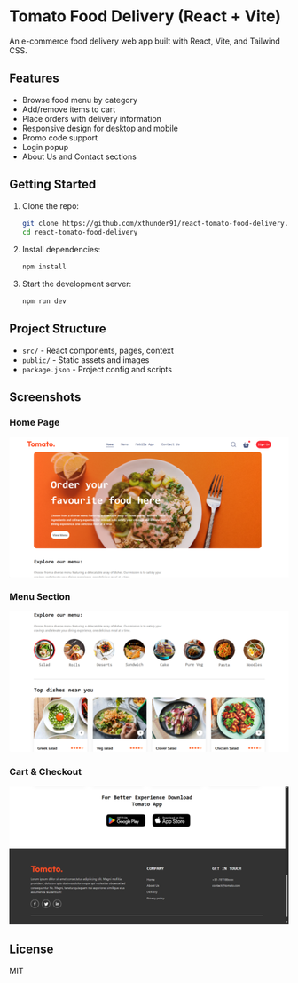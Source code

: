 
# Tomato Food Delivery (React + Vite)

An e-commerce food delivery web app built with React, Vite, and Tailwind CSS.

## Features
- Browse food menu by category
- Add/remove items to cart
- Place orders with delivery information
- Responsive design for desktop and mobile
- Promo code support
- Login popup
- About Us and Contact sections

## Getting Started
1. Clone the repo:
	```bash
	git clone https://github.com/xthunder91/react-tomato-food-delivery.git
	cd react-tomato-food-delivery
	```
2. Install dependencies:
	```bash
	npm install
	```
3. Start the development server:
	```bash
	npm run dev
	```

## Project Structure
- `src/` - React components, pages, context
- `public/` - Static assets and images
- `package.json` - Project config and scripts

## Screenshots

### Home Page
![Home Page](public/ss1.png)

### Menu Section
![Menu Section](public/ss2.png)

### Cart & Checkout
![Cart & Checkout](public/ss3.png)

## License
MIT
